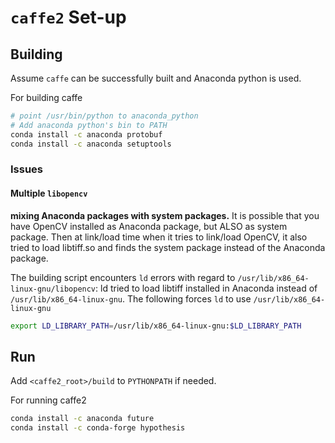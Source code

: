 # `caffe2` Set-up

## Building

Assume `caffe` can be successfully built and Anaconda python is used.

For building caffe
```sh
# point /usr/bin/python to anaconda_python
# Add anaconda python's bin to PATH
conda install -c anaconda protobuf
conda install -c anaconda setuptools
```

### Issues

#### Multiple `libopencv`
**mixing Anaconda packages with system packages.**
It is possible that you have OpenCV installed as Anaconda package, but ALSO as system package. Then at link/load time when it tries to link/load OpenCV, it also tried to load libtiff.so and finds the system package instead of the Anaconda package.

The building script encounters `ld` errors with regard to `/usr/lib/x86_64-linux-gnu/libopencv`: ld tried to load libtiff installed in Anaconda instead of `/usr/lib/x86_64-linux-gnu`. The following forces `ld` to use `/usr/lib/x86_64-linux-gnu`

```sh
export LD_LIBRARY_PATH=/usr/lib/x86_64-linux-gnu:$LD_LIBRARY_PATH
```

## Run

Add `<caffe2_root>/build` to `PYTHONPATH` if needed.

For running caffe2
```sh
conda install -c anaconda future
conda install -c conda-forge hypothesis
```